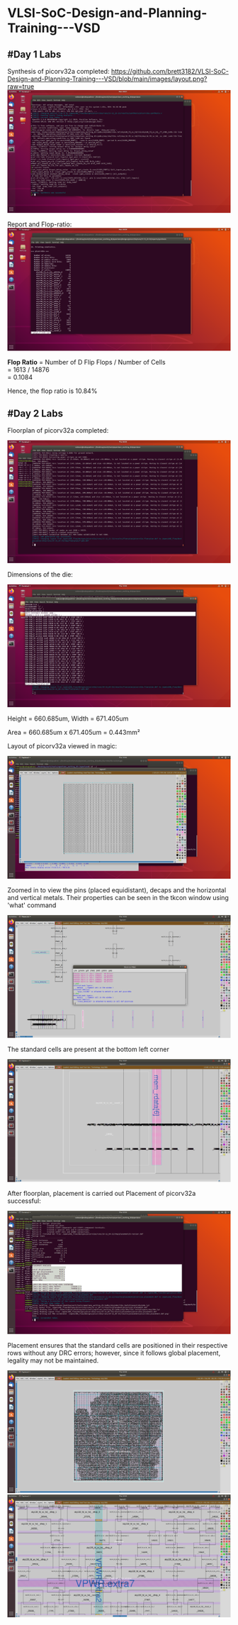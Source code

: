 # VLSI-SoC-Design-and-Planning-Training---VSD

## #**Day 1 Labs**
Synthesis of picorv32a completed: 
https://github.com/brett3182/VLSI-SoC-Design-and-Planning-Training---VSD/blob/main/images/layout.png?raw=true
![image alt](https://github.com/brett3182/VLSI-SoC-Design-and-Planning-Training---VSD/blob/main/images/Synthesis%20Successful.png?raw=true) 

Report and Flop-ratio: 
![image alt](https://github.com/brett3182/VLSI-SoC-Design-and-Planning-Training---VSD/blob/main/images/Flop%20ratio.png?raw=true) 

**Flop Ratio** = Number of D Flip Flops / Number of Cells  
= 1613 / 14876  
= 0.1084

Hence, the flop ratio is 10.84% 

## #**Day 2 Labs** 
Floorplan of picorv32a completed:

![image alt](https://github.com/brett3182/VLSI-SoC-Design-and-Planning-Training---VSD/blob/main/images/Floorplan%20successful.png?raw=true) 

Dimensions of the die: 

![image alt](https://github.com/brett3182/VLSI-SoC-Design-and-Planning-Training---VSD/blob/main/images/Dimensions%20of%20the%20die.png?raw=true) 

Height = 660.685um, Width = 671.405um 

Area = 660.685um x 671.405um = 0.443mm² 

Layout of picorv32a viewed in magic: 

![image alt](https://github.com/brett3182/VLSI-SoC-Design-and-Planning-Training---VSD/blob/main/images/layout.png?raw=true) 

Zoomed in to view the pins (placed equidistant), decaps and the horizontal and vertical metals. Their properties can be seen in the tkcon window using 'what' command

![image alt](https://github.com/brett3182/VLSI-SoC-Design-and-Planning-Training---VSD/blob/main/images/horizontal%20and%20vertical%20metal.png?raw=true) 

The standard cells are present at the bottom left corner 

![image alt](https://github.com/brett3182/VLSI-SoC-Design-and-Planning-Training---VSD/blob/main/images/standard%20cells.png?raw=true) 

After floorplan, placement is carried out
Placement of picorv32a successful: 

![image alt](https://github.com/brett3182/VLSI-SoC-Design-and-Planning-Training---VSD/blob/main/images/Placement%20successful.png?raw=true) 

Placement ensures that the standard cells are positioned in their respective rows without any DRC errors; however, since it follows global placement, legality may not be maintained.

![image alt](https://github.com/brett3182/VLSI-SoC-Design-and-Planning-Training---VSD/blob/main/images/Standard%20cells%20placed.png?raw=true) 
![image alt](https://github.com/brett3182/VLSI-SoC-Design-and-Planning-Training---VSD/blob/main/images/placed%20sc%20zoomed.png?raw=true)





